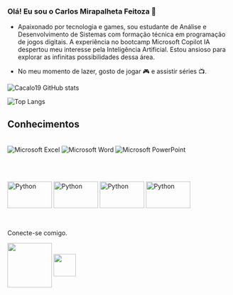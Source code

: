 
### Olá! Eu sou o Carlos Mirapalheta Feitoza 👋

- Apaixonado por tecnologia e games, sou estudante de Análise e Desenvolvimento de Sistemas com formação técnica em programação de jogos digitais. A experiência no bootcamp Microsoft Copilot IA despertou meu interesse pela Inteligência Artificial. Estou ansioso para explorar as infinitas possibilidades dessa área.

- No meu momento de lazer, gosto de jogar 🎮 e assistir séries 📺.



![Cacalo19 GitHub stats](https://github-readme-stats.vercel.app/api?username=Cacalo19&show_icons=true&theme=dark)

![Top Langs](https://github-readme-stats.vercel.app/api/top-langs/?username=Cacalo19&hide_progress=true)

## Conhecimentos

<div style="display: inline_block"><br/>
    <img align="center" alt="Microsoft Excel" src="https://img.shields.io/badge/Microsoft_Excel-217346?style=for-the-badge&logo=microsoft-excel&logoColor=white" /> 
    <img align="center" alt="Microsoft Word" src="https://img.shields.io/badge/Microsoft_Word-2B579A?style=for-the-badge&logo=microsoft-word&logoColor=white" /> 
    <img align="center" alt="Microsoft PowerPoint" src="https://img.shields.io/badge/Microsoft_PowerPoint-B7472A?style=for-the-badge&logo=microsoft-powerpoint&logoColor=white" /> 
    

</div><br/>

##

<div style="display: inline_block"><br/>
    <img align="center" alt="Python" 
    height="60" width="100" src="https://cdn.jsdelivr.net/gh/devicons/devicon@latest/icons/python/python-original-wordmark.svg" /> 
    <img align="center" alt="Python" 
    height="60" width="100" src="https://cdn.jsdelivr.net/gh/devicons/devicon@latest/icons/javascript/javascript-original.svg" /> 
    <img align="center" alt="Python" 
    height="60" width="100" src="https://cdn.jsdelivr.net/gh/devicons/devicon@latest/icons/csharp/csharp-original.svg" /> 
   <img align="center" alt="Python" 
    height="60" width="100" src="https://cdn.jsdelivr.net/gh/devicons/devicon@latest/icons/unity/unity-original.svg" /> 
    

</div><br/>

##
Conecte-se comigo.

<div> 
    
<a href="https://www.linkedin.com/in/carlos-mirapalheta-feitoza-620734134/" target="_blank"><img align="center" height="100" width="100" src="https://cdn.jsdelivr.net/gh/devicons/devicon@latest/icons/linkedin/linkedin-original-wordmark.svg" target="_blank"></a>
<a href="https://x.com/Carlosfeitozaaa" target="_blank"><img align="center" height="50" width="50" src="https://cdn.jsdelivr.net/gh/devicons/devicon@latest/icons/twitter/twitter-original.svg" target="_blank"></a> 
  
</div>

